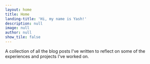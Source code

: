 ```yaml
---
layout: home
title: Home
landing-title: 'Hi, my name is Yash!'
description: null
image: null
author: null
show_tile: false
---
```


A collection of all the blog posts I've written to reflect on some of the experiences and projects I've worked on.
